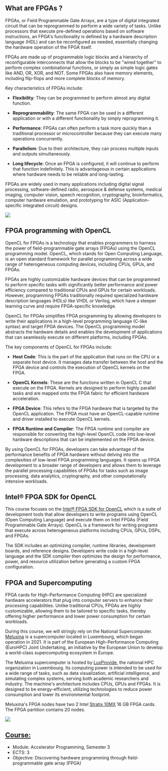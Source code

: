 ## What are FPGAs ?


FPGAs, or Field Programmable Gate Arrays, are a type of digital integrated circuit that can be reprogrammed to perform a wide variety of tasks. Unlike processors that execute pre-defined operations based on software instructions, an FPGA's functionality is defined by a hardware description language (HDL) and can be reconfigured as needed, essentially changing the hardware operation of the FPGA itself.

FPGAs are made up of programmable logic blocks and a hierarchy of reconfigurable interconnects that allow the blocks to be "wired together" to perform complex combinational functions, or simply as simple logic gates like AND, OR, XOR, and NOT. Some FPGAs also have memory elements, including flip-flops and more complete blocks of memory.

Key characteristics of FPGAs include:

* **Flexibility**: They can be programmed to perform almost any digital function.

* **Reprogrammability**: The same FPGA can be used in a different application or with a different functionality by simply reprogramming it.

* **Performance**: FPGAs can often perform a task more quickly than a traditional processor or microcontroller because they can execute many operations concurrently.

* **Parallelism**: Due to their architecture, they can process multiple inputs and outputs simultaneously.

* **Long lifecycle**: Once an FPGA is configured, it will continue to perform that function indefinitely. This is advantageous in certain applications where hardware needs to be reliable and long-lasting.

FPGAs are widely used in many applications including digital signal processing, software-defined radio, aerospace & defense systems, medical imaging, computer vision, speech recognition, cryptography, bioinformatics, computer hardware emulation, and prototyping for ASIC (Application-specific integrated circuit) designs.


[![](https://www.bittware.com/files/520N-MX-800px.svg)](https://www.bittware.com/products/520n-mx/)



## FPGA programming with OpenCL

OpenCL for FPGAs is a technology that enables programmers to harness the power of field-programmable gate arrays (FPGAs) using the OpenCL programming model. OpenCL, which stands for Open Computing Language, is an open standard framework for parallel programming across a wide range of heterogeneous computing devices, including CPUs, GPUs, and FPGAs.

FPGAs are highly customizable hardware devices that can be programmed to perform specific tasks with significantly better performance and power efficiency compared to traditional CPUs and GPUs for certain workloads. However, programming FPGAs traditionally required specialized hardware description languages (HDLs) like VHDL or Verilog, which have a steeper learning curve and require FPGA-specific knowledge.

OpenCL for FPGAs simplifies FPGA programming by allowing developers to write their applications in a high-level programming language (C-like syntax) and target FPGA devices. The OpenCL programming model abstracts the hardware details and enables the development of applications that can seamlessly execute on different platforms, including FPGAs.

The key components of OpenCL for FPGAs include:

* **Host Code**: This is the part of the application that runs on the CPU or a separate host device. It manages data transfer between the host and the FPGA device and controls the execution of OpenCL kernels on the FPGA.

* **OpenCL Kernels**: These are the functions written in OpenCL C that execute on the FPGA. Kernels are designed to perform highly parallel tasks and are mapped onto the FPGA fabric for efficient hardware acceleration.

* **FPGA Device**: This refers to the FPGA hardware that is targeted by the OpenCL application. The FPGA must have an OpenCL-capable runtime and driver installed to execute OpenCL kernels.

* **FPGA Runtime and Compiler**: The FPGA runtime and compiler are responsible for converting the high-level OpenCL code into low-level hardware descriptions that can be implemented on the FPGA device.

By using OpenCL for FPGAs, developers can take advantage of the performance benefits of FPGA hardware without delving into the complexities of low-level FPGA programming languages. It opens up FPGA development to a broader range of developers and allows them to leverage the parallel processing capabilities of FPGAs for tasks such as image processing, data analytics, cryptography, and other computationally intensive workloads.

## Intel® FPGA SDK for OpenCL

This course focuses on the [Intel® FPGA SDK for OpenCL](https://www.intel.com/content/www/us/en/software-kit/782424/intel-fpga-sdk-for-opencl-pro-edition-software-version-23-2.html?) which is a suite of development tools that allow developers to write programs using OpenCL (Open Computing Language) and execute them on Intel FPGAs (Field Programmable Gate Arrays). OpenCL is a framework for writing programs that execute across heterogeneous platforms including CPUs, GPUs, DSPs, and FPGAs.

The SDK includes an optimizing compiler, runtime libraries, development boards, and reference designs. Developers write code in a high-level language and the SDK compiler then optimizes the design for performance, power, and resource utilization before generating a custom FPGA configuration.


## FPGA and Supercomputing

FPGA cards for High-Performance Computing (HPC) are specialized hardware accelerators that plug into computer servers to enhance their processing capabilities. Unlike traditional CPUs, FPGAs are highly customizable, allowing them to be tailored to specific tasks, thereby offering higher performance and lower power consumption for certain workloads.

During this course, we will stringly rely on the National Supercomputer. [Meluxina](https://docs.lxp.lu/system/overview/) is a supercomputer located in Luxembourg, which began operation in 2021. It is part of the European High-Performance Computing (EuroHPC) Joint Undertaking, an initiative by the European Union to develop a world-class supercomputing ecosystem in Europe.

The Meluxina supercomputer is hosted by [LuxProvide](https://www.luxprovide.lu/), the national HPC organization in Luxembourg. Its computing power is intended to be used for a wide range of tasks, such as data visualization, artificial intelligence, and simulating complex systems, serving both academic researchers and industry. The machine's architecture includes CPUs, GPUs and FPGAs. It is designed to be energy-efficient, utilizing technologies to reduce power consumption and lower its environmental footprint.

Meluxina's FPGA nodes have two 2 Intel [Stratix 10MX](https://www.intel.com/content/www/us/en/products/details/fpga/stratix/10/mx.html) 16 GB FPGA cards. The FPGA partition contains 20 nodes.

[![](https://docs.lxp.lu/system/2021-02-09-meluxina_system_architecture.svg)](https://docs.lxp.lu/system/overview/)


## <u>Course:</u>

* Module: Accelerator Programming, Semester 3
* ECTS: 3
* Objective: Discovering hardware programming through field-programmable gate array (FPGA)



